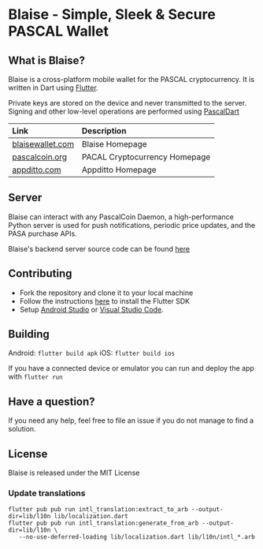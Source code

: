 # Blaise - Simple, Sleek & Secure PASCAL Wallet

## What is Blaise?

Blaise is a cross-platform mobile wallet for the PASCAL cryptocurrency. It is written in Dart using [Flutter](https://flutter.io).

Private keys are stored on the device and never transmitted to the server. Signing and other low-level operations are performed using [PascalDart](https://pub.dev/packages/pascaldart)

| Link | Description |
| :----- | :------ |
[blaisewallet.com](https://blaisewallet.com) | Blaise Homepage
[pascalcoin.org](https://pascalcoin.org) | PACAL Cryptocurrency Homepage
[appditto.com](https://appditto.com) | Appditto Homepage

## Server

Blaise can interact with any PascalCoin Daemon, a high-performance Python server is used for push notifications, periodic price updates, and the PASA purchase APIs.

Blaise's backend server source code can be found [here](https://github.com/appditto/blaise_wallet_server)

## Contributing

* Fork the repository and clone it to your local machine
* Follow the instructions [here](https://flutter.io/docs/get-started/install) to install the Flutter SDK
* Setup [Android Studio](https://flutter.io/docs/development/tools/android-studio) or [Visual Studio Code](https://flutter.io/docs/development/tools/vs-code).

## Building

Android: `flutter build apk`
iOS: `flutter build ios`

If you have a connected device or emulator you can run and deploy the app with `flutter run`

## Have a question?

If you need any help, feel free to file an issue if you do not manage to find a solution.

## License

Blaise is released under the MIT License

### Update translations

```
flutter pub pub run intl_translation:extract_to_arb --output-dir=lib/l10n lib/localization.dart
flutter pub pub run intl_translation:generate_from_arb --output-dir=lib/l10n \
   --no-use-deferred-loading lib/localization.dart lib/l10n/intl_*.arb
```
